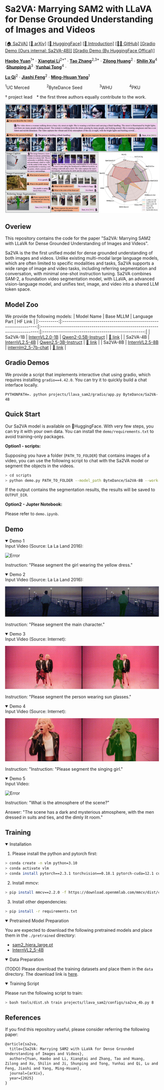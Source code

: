 # Sa2VA: Marrying SAM2 with LLaVA for Dense Grounded Understanding of Images and Videos

[\[🏠 Sa2VA\]](https://lxtgh.github.io/project/sa2va)  [\[📜 arXiv\]](https://arxiv.org/abs/2501.04001) [\[🤗 HuggingFace\]](https://huggingface.co/collections/ByteDance/sa2va-model-zoo-677e3084d71b5f108d00e093) [\[🎥 Introduction\]]() [\[🧑‍💻 GitHub\]](https://github.com/magic-research/Sa2VA) [\[Gradio Demo (Ours internal: Sa2VA-4B)\]](https://5512470799b6b35fbc.gradio.live/) [\[Gradio Demo (By HuggingFace Offical)\]](https://huggingface.co/spaces/fffiloni/Sa2VA-simple-demo)


[**Haobo Yuan**](https://yuanhaobo.me/)<sup>1*</sup> · [**Xiangtai Li**](https://scholar.google.com/citations?user=NmHgX-wAAAAJ)<sup>2*&dagger;</sup> · [**Tao Zhang**](https://zhang-tao-whu.github.io/)<sup>2,3*</sup> · [**Zilong Huang**](http://speedinghzl.github.io/)<sup>2</sup> · [**Shilin Xu**](https://xushilin1.github.io/)<sup>4</sup> ·[**Shunping Ji**](https://scholar.google.com/citations?user=FjoRmF4AAAAJ&hl=en)<sup>3</sup> ·[**Yunhai Tong**](https://scholar.google.com/citations?user=T4gqdPkAAAAJ&hl=zh-CN)<sup>4</sup> ·

[**Lu Qi**](https://luqi.info/)<sup>2</sup> · [**Jiashi Feng**](https://sites.google.com/site/jshfeng/)<sup>2</sup> · [**Ming-Hsuan Yang**](https://faculty.ucmerced.edu/mhyang/)<sup>1</sup>

<sup>1</sup>UC Merced&emsp;&emsp;&emsp;&emsp;<sup>2</sup>ByteDance Seed&emsp;&emsp;&emsp;&emsp;<sup>3</sup>WHU&emsp;&emsp;&emsp;&emsp;<sup>4</sup>PKU

&dagger; project lead&emsp;* the first three authors equally contribute to the work.

![Teaser](assets/images/teaser.jpg)

## Overiew
This repository contains the code for the paper "Sa2VA: Marrying SAM2 with LLaVA for Dense Grounded Understanding of Images and Videos".

Sa2VA is the the first unified model for dense grounded understanding of both images and videos. Unlike existing multi-modal large language models, which are often limited to specific modalities and tasks, Sa2VA supports a wide range of image and video tasks, including referring segmentation and conversation, with minimal one-shot instruction tuning. Sa2VA combines SAM-2, a foundation video segmentation model, with LLaVA, an advanced vision-language model, and unifies text, image, and video into a shared LLM token space.

## Model Zoo
We provide the following models:
| Model Name |                             Base MLLM                             |                                 Language Part                                 |                       HF Link                        |
|:----------:|:-----------------------------------------------------------------:|:-----------------------------------------------------------------------------:|:----------------------------------------------------:|
|  Sa2VA-1B  | [InternVL2.0-1B](https://huggingface.co/OpenGVLab/InternVL2-1B) |   [Qwen2-0.5B-Instruct](https://huggingface.co/Qwen/Qwen2-0.5B-Instruct)    | [🤗 link](https://huggingface.co/ByteDance/Sa2VA-1B) |
|  Sa2VA-4B  | [InternVL2.5-4B](https://huggingface.co/OpenGVLab/InternVL2_5-4B) |    [Qwen2.5-3B-Instruct](https://huggingface.co/Qwen/Qwen2.5-3B-Instruct)     | [🤗 link](https://huggingface.co/ByteDance/Sa2VA-4B) |
|  Sa2VA-8B  | [InternVL2.5-8B](https://huggingface.co/OpenGVLab/InternVL2_5-8B) |  [internlm2_5-7b-chat](https://huggingface.co/internlm/internlm2_5-7b-chat)   | [🤗 link](https://huggingface.co/ByteDance/Sa2VA-8B) |

## Gradio Demos

We provide a script that implements interactive chat using gradio, which requires installing `gradio==4.42.0`. You can try it to quickly build a chat interface locally.
```shell
PYTHONPATH=. python projects/llava_sam2/gradio/app.py ByteDance/Sa2VA-4B
```

## Quick Start

Our Sa2VA model is available on 🤗HuggingFace. With very few steps, you can try it with your own data. You can install the `demo/requirements.txt` to avoid training-only packages.


**Option1 - scripts:**

Supposing you have a folder (`PATH_TO_FOLDER`) that contains images of a video, you can use the following script to chat with the Sa2VA model or segment the objects in the videos.

```bash
> cd scripts
> python demo.py PATH_TO_FOLDER --model_path ByteDance/Sa2VA-8B --work-dir OUTPUT_DIR --text "<image>Please describe the video content."
```

If the output contains the segmentation results, the results will be saved to `OUTPUT_DIR`.

**Option2 - Jupter Notebook:**

Please refer to `demo.ipynb`.

## Demo

<details open>
<summary>Demo 1</summary>
Input Video (Source: La La Land 2016):

![Error](assets/videos/exp_1.gif)

Instruction: "Please segment the girl wearing the yellow dress."
</details>

<details open>
<summary>Demo 2</summary>
Input Video (Source: La La Land 2016):

![Error](assets/videos/exp_2.gif)

Instruction: "Please segment the main character."
</details>


<details open>
<summary>Demo 3</summary>
Input Video (Source: Internet):

![Error](assets/videos/apt_exp_1_all.gif)

Instruction: "Please segment the person wearing sun glasses."
</details>


<details open>
<summary>Demo 4</summary>
Input Video (Source: Internet):

![Error](assets/videos/apt_exp_2_all.gif)

Instruction: "Instruction: "Please segment the singing girl."
</details>

<details open>
<summary>Demo 5</summary>
Input Video:

![Error](assets/videos/gf_exp1.gif)

Instruction: "What is the atmosphere of the scene?"

Answer: "The scene has a dark and mysterious atmosphere, with the men dressed in suits and ties, and the dimly lit room."
</details>


## Training
<details open>
<summary>Installation</summary>

1. Please install the python and pytorch first:
```bash
> conda create -n vlm python=3.10
> conda activate vlm
> conda install pytorch==2.3.1 torchvision==0.18.1 pytorch-cuda=12.1 cuda -c pytorch  -c "nvidia/label/cuda-12.1.0" -c "nvidia/label/cuda-12.1.1"
```

2. Install mmcv:
```bash
> pip install mmcv==2.2.0 -f https://download.openmmlab.com/mmcv/dist/cu121/torch2.3/index.html
```

3. Install other dependencies:
```bash
> pip install -r requirements.txt
```
</details>

<details open>
<summary>Pretrained Model Preparation</summary>

You are expected to download the following pretrained models and place them in the `./pretrained` directory:
- [sam2_hiera_large.pt](https://huggingface.co/facebook/sam2-hiera-large)
- [InternVL2_5-4B](https://huggingface.co/OpenGVLab/InternVL2_5-4B)

</details>

<details open>
<summary>Data Preparation</summary>

(TODO) Please download the training datasets and place them in the `data` directory. The download link is [here](https://huggingface.co/datasets/Dense-World/Sa2VA-Training).

</details>


<details open>
<summary>Training Script</summary>

Please run the following script to train:
```bash
> bash tools/dist.sh train projects/llava_sam2/configs/sa2va_4b.py 8
```
</details>


## References
If you find this repository useful, please consider referring the following paper:
```
@article{sa2va,
  title={Sa2VA: Marrying SAM2 with LLaVA for Dense Grounded Understanding of Images and Videos},
  author={Yuan, Haobo and Li, Xiangtai and Zhang, Tao and Huang, Zilong and Xu, Shilin and Ji, Shunping and Tong, Yunhai and Qi, Lu and Feng, Jiashi and Yang, Ming-Hsuan},
  journal={arXiv},
  year={2025}
}
```
